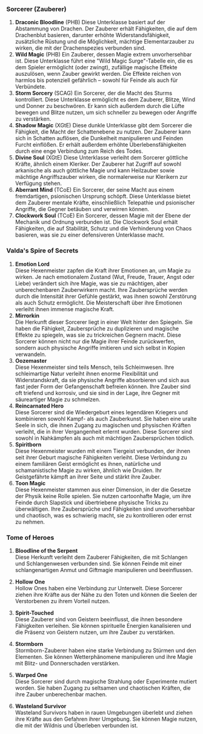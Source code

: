 
### **Sorcerer (Zauberer)**

1. **Draconic Bloodline** (PHB)
   Diese Unterklasse basiert auf der Abstammung von Drachen. Der Zauberer erhält Fähigkeiten, die auf dem Drachenblut basieren, darunter erhöhte Widerstandsfähigkeit, zusätzliche Rüstung und die Möglichkeit, mächtige Elementarzauber zu wirken, die mit der Drachenspezies verbunden sind.
    <br/>
2. **Wild Magic** (PHB)
   Ein Zauberer, dessen Magie extrem unvorhersehbar ist. Diese Unterklasse führt eine "Wild Magic Surge"-Tabelle ein, die es dem Spieler ermöglicht (oder zwingt), zufällige magische Effekte auszulösen, wenn Zauber gewirkt werden. Die Effekte reichen von harmlos bis potenziell gefährlich – sowohl für Feinde als auch für Verbündete.
    <br/>
3. **Storm Sorcery** (SCAG)
   Ein Sorcerer, der die Macht des Sturms kontrolliert. Diese Unterklasse ermöglicht es dem Zauberer, Blitze, Wind und Donner zu beschwören. Er kann sich außerdem durch die Lüfte bewegen und Blitze nutzen, um sich schneller zu bewegen oder Angriffe zu verstärken.
    <br/>
4. **Shadow Magic** (XGtE)
   Diese dunkle Unterklasse gibt dem Sorcerer die Fähigkeit, die Macht der Schattenebene zu nutzen. Der Zauberer kann sich in Schatten auflösen, die Dunkelheit manipulieren und Feinden Furcht einflößen. Er erhält außerdem erhöhte Überlebensfähigkeiten durch eine enge Verbindung zum Reich des Todes.
    <br/>
5. **Divine Soul** (XGtE)
   Diese Unterklasse verleiht dem Sorcerer göttliche Kräfte, ähnlich einem Kleriker. Der Zauberer hat Zugriff auf sowohl arkanische als auch göttliche Magie und kann Heilzauber sowie mächtige Angriffszauber wirken, die normalerweise nur Klerikern zur Verfügung stehen.
    <br/>
6. **Aberrant Mind** (TCoE)
   Ein Sorcerer, der seine Macht aus einem fremdartigen, psionischen Ursprung schöpft. Diese Unterklasse bietet dem Zauberer mentale Kräfte, einschließlich Telepathie und psionischer Angriffe, die Gegner betäuben und verwirren können.
    <br/>
7. **Clockwork Soul** (TCoE)
   Ein Sorcerer, dessen Magie mit der Ebene der Mechanik und Ordnung verbunden ist. Die Clockwork Soul erhält Fähigkeiten, die auf Stabilität, Schutz und die Verhinderung von Chaos basieren, was sie zu einer defensiveren Unterklasse macht.
    <br/>

### **Valda's Spire of Secrets**

1. **Emotion Lord**  
    Diese Hexenmeister zapfen die Kraft ihrer Emotionen an, um Magie zu wirken. Je nach emotionalem Zustand (Wut, Freude, Trauer, Angst oder Liebe) verändert sich ihre Magie, was sie zu mächtigen, aber unberechenbaren Zauberwirkern macht. Ihre Zaubersprüche werden durch die Intensität ihrer Gefühle gestärkt, was ihnen sowohl Zerstörung als auch Schutz ermöglicht. Die Meisterschaft über ihre Emotionen verleiht ihnen immense magische Kraft.
    <br/>
2. **Mirrorkin**  
    Die Herkunft dieser Sorcerer liegt in einer Welt hinter den Spiegeln. Sie haben die Fähigkeit, Zaubersprüche zu duplizieren und magische Effekte zu spiegeln, was sie zu trickreichen Gegnern macht. Diese Sorcerer können nicht nur die Magie ihrer Feinde zurückwerfen, sondern auch physische Angriffe imitieren und sich selbst in Kopien verwandeln.
    <br/>
3. **Oozemaster**  
    Diese Hexenmeister sind teils Mensch, teils Schleimwesen. Ihre schleimartige Natur verleiht ihnen enorme Flexibilität und Widerstandskraft, da sie physische Angriffe absorbieren und sich aus fast jeder Form der Gefangenschaft befreien können. Ihre Zauber sind oft triefend und korrosiv, und sie sind in der Lage, ihre Gegner mit säureartiger Magie zu schmelzen.
    <br/>
4. **Reincarnated Hero**  
    Diese Sorcerer sind die Wiedergeburt eines legendären Kriegers und kombinieren sowohl Kampf- als auch Zauberkunst. Sie haben eine uralte Seele in sich, die ihnen Zugang zu magischen und physischen Kräften verleiht, die in ihrer Vergangenheit erlernt wurden. Diese Sorcerer sind sowohl in Nahkämpfen als auch mit mächtigen Zaubersprüchen tödlich.
    <br/>
5. **Spiritborn**  
    Diese Hexenmeister wurden mit einem Tiergeist verbunden, der ihnen seit ihrer Geburt magische Fähigkeiten verleiht. Diese Verbindung zu einem familiären Geist ermöglicht es ihnen, natürliche und schamanistische Magie zu wirken, ähnlich wie Druiden. Ihr Geistgefährte kämpft an ihrer Seite und stärkt ihre Zauber.
    <br/>
6. **Toon Magic**  
    Diese Hexenmeister stammen aus einer Dimension, in der die Gesetze der Physik keine Rolle spielen. Sie nutzen cartoonhafte Magie, um ihre Feinde durch Slapstick und übertriebene physische Tricks zu überwältigen. Ihre Zaubersprüche und Fähigkeiten sind unvorhersehbar und chaotisch, was es schwierig macht, sie zu kontrollieren oder ernst zu nehmen.


### **Tome of Heroes**

1. **Bloodline of the Serpent**  
    Diese Herkunft verleiht dem Zauberer Fähigkeiten, die mit Schlangen und Schlangenwesen verbunden sind. Sie können Feinde mit einer schlangenartigen Anmut und Giftmagie manipulieren und beeinflussen.
    <br/>
    
2. **Hollow One**  
    Hollow Ones haben eine Verbindung zur Unterwelt. Diese Sorcerer ziehen ihre Kräfte aus der Nähe zu den Toten und können die Seelen der Verstorbenen zu ihrem Vorteil nutzen.
    <br/>
    
3. **Spirit-Touched**  
    Diese Zauberer sind von Geistern beeinflusst, die ihnen besondere Fähigkeiten verleihen. Sie können spirituelle Energien kanalisieren und die Präsenz von Geistern nutzen, um ihre Zauber zu verstärken.
    <br/>
    
4. **Stormborn**  
    Stormborn-Zauberer haben eine starke Verbindung zu Stürmen und den Elementen. Sie können Wetterphänomene manipulieren und ihre Magie mit Blitz- und Donnerschaden verstärken.
    <br/>
    
5. **Warped One**  
    Diese Sorcerer sind durch magische Strahlung oder Experimente mutiert worden. Sie haben Zugang zu seltsamen und chaotischen Kräften, die ihre Zauber unberechenbar machen.
    <br/>
    
6. **Wasteland Survivor**  
    Wasteland Survivors haben in rauen Umgebungen überlebt und ziehen ihre Kräfte aus den Gefahren ihrer Umgebung. Sie können Magie nutzen, die mit der Wildnis und Überleben verbunden ist.
    <br/>